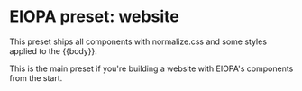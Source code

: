 # EIOPA preset: website

This preset ships all components with normalize.css and some styles applied to the {{body}}.

This is the main preset if you're building a website with EIOPA's components from the start.
